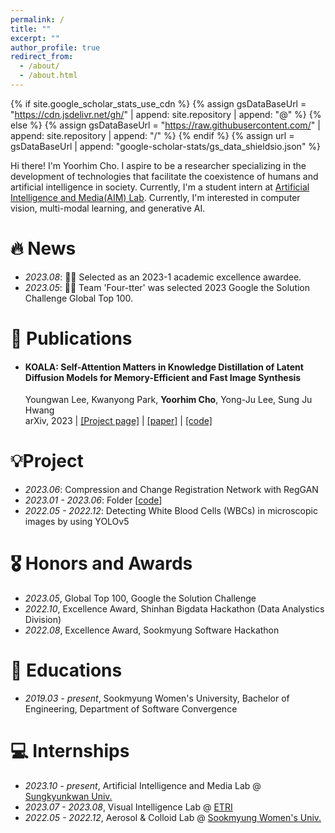 ```yaml
---
permalink: /
title: ""
excerpt: ""
author_profile: true
redirect_from: 
  - /about/
  - /about.html
---
```


{% if site.google_scholar_stats_use_cdn %}
{% assign gsDataBaseUrl = "https://cdn.jsdelivr.net/gh/" | append: site.repository | append: "@" %}
{% else %}
{% assign gsDataBaseUrl = "https://raw.githubusercontent.com/" | append: site.repository | append: "/" %}
{% endif %}
{% assign url = gsDataBaseUrl | append: "google-scholar-stats/gs_data_shieldsio.json" %}

<span class='anchor' id='about-me'></span>

Hi there! I'm Yoorhim Cho. I aspire to be a researcher specializing in the development of technologies that facilitate the coexistence of humans and artificial intelligence in society. Currently, I'm a student intern at [Artificial Intelligence and Media(AIM) Lab](https://aim.skku.edu/home). Currently, I'm interested in computer vision, multi-modal learning, and generative AI.


# 🔥 News
- *2023.08*: 🎉🎉 Selected as an 2023-1 academic excellence awardee.
- *2023.05*: 🎉🎉 Team 'Four-tter' was selected 2023 Google the Solution Challenge Global Top 100. 

# 📝 Publications 
- #### KOALA: Self-Attention Matters in Knowledge Distillation of Latent Diffusion Models for Memory-Efficient and Fast Image Synthesis
  Youngwan Lee, Kwanyong Park, **Yoorhim Cho**, Yong-Ju Lee, Sung Ju Hwang   
  arXiv, 2023 | [[Project page]](https://youngwanlee.github.io/KOALA/) | [[paper]](https://arxiv.org/abs/2312.04005) | [[code]](https://github.com/youngwanLEE/sdxl-koala)   

# 💡Project
- *2023.06*: Compression and Change Registration Network with RegGAN
- *2023.01 - 2023.06*: Folder [[code](https://github.com/dsc-sookmyung/2023-four-tter-SolutionChallenge)]
- *2022.05 - 2022.12*: Detecting White Blood Cells (WBCs) in microscopic images by using YOLOv5

# 🎖 Honors and Awards
- *2023.05*, Global Top 100, Google the Solution Challenge 
- *2022.10*, Excellence Award, Shinhan Bigdata Hackathon (Data Analystics Division)
- *2022.08*, Excellence Award, Sookmyung Software Hackathon

# 📖 Educations
- *2019.03 - present*, Sookmyung Women's University, Bachelor of Engineering, Department of Software Convergence 

# 💻 Internships
- *2023.10 - present*, Artificial Intelligence and Media Lab @ [Sungkyunkwan Univ.](https://www.skku.edu/eng/)
- *2023.07 - 2023.08*, Visual Intelligence Lab @ [ETRI](https://www.etri.re.kr/eng/main/main.etri)
- *2022.05 - 2022.12*, Aerosol & Colloid Lab @ [Sookmyung Women's Univ.](https://e.sookmyung.ac.kr/sookmyungen/index.do)
